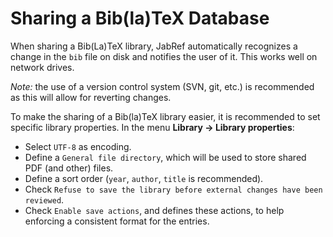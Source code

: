 # Sharing a Bib\(la\)TeX Database

When sharing a Bib\(La\)TeX library, JabRef automatically recognizes a change in the `bib` file on disk and notifies the user of it. This works well on network drives.

_Note:_ the use of a version control system \(SVN, git, etc.\) is recommended as this will allow for reverting changes.

To make the sharing of a Bib\(la\)TeX library easier, it is recommended to set specific library properties. In the menu **Library → Library properties**:

* Select `UTF-8` as encoding.
* Define a `General file directory`, which will be used to store shared PDF \(and other\) files.
* Define a sort order \(`year`, `author`, `title` is recommended\).
* Check `Refuse to save the library before external changes have been reviewed`.
* Check `Enable save actions`, and defines these actions, to help enforcing a consistent format for the entries.

